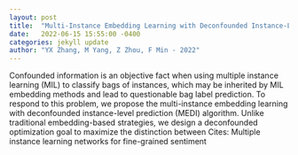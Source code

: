 ```yaml
---
layout: post
title:  "Multi-Instance Embedding Learning with Deconfounded Instance-Level Prediction"
date:   2022-06-15 15:55:00 -0400
categories: jekyll update
author: "YX Zhang, M Yang, Z Zhou, F Min - 2022"
---
```

Confounded information is an objective fact when using multiple instance learning (MIL) to classify bags of instances, which may be inherited by MIL embedding methods and lead to questionable bag label prediction. To respond to this problem, we propose the multi-instance embedding learning with deconfounded instance-level prediction (MEDI) algorithm. Unlike traditional embedding-based strategies, we design a deconfounded optimization goal to maximize the distinction between  Cites: Multiple instance learning networks for fine-grained sentiment